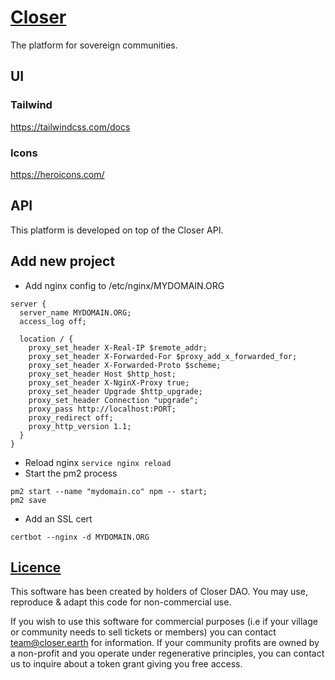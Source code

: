 # [Closer](https://closer.earth)

The platform for sovereign communities.

## UI

### Tailwind

https://tailwindcss.com/docs

### Icons

https://heroicons.com/

## API

This platform is developed on top of the Closer API.


## Add new project

* Add nginx config to /etc/nginx/MYDOMAIN.ORG
```
server {
  server_name MYDOMAIN.ORG;
  access_log off;

  location / {
    proxy_set_header X-Real-IP $remote_addr;
    proxy_set_header X-Forwarded-For $proxy_add_x_forwarded_for;
    proxy_set_header X-Forwarded-Proto $scheme;
    proxy_set_header Host $http_host;
    proxy_set_header X-NginX-Proxy true;
    proxy_set_header Upgrade $http_upgrade;
    proxy_set_header Connection "upgrade";
    proxy_pass http://localhost:PORT;
    proxy_redirect off;
    proxy_http_version 1.1;
  }
}
```
* Reload nginx `service nginx reload`
* Start the pm2 process
```
pm2 start --name "mydomain.co" npm -- start;
pm2 save
```
* Add an SSL cert
```
certbot --nginx -d MYDOMAIN.ORG
```

## [Licence](./LICENCE.md)

This software has been created by holders of Closer DAO.
You may use, reproduce & adapt this code for non-commercial use.

If you wish to use this software for commercial purposes (i.e if your village or community needs to sell tickets or members) you can contact team@closer.earth for information. If your community profits are owned by a non-profit and you operate under regenerative principles, you can contact us to inquire about a token grant giving you free access.
